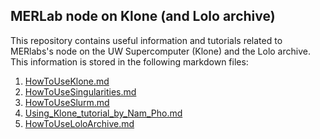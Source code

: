 ## MERLab node on Klone (and Lolo archive)

This repository contains useful information and tutorials related to MERlabs's node on the UW Supercomputer (Klone) and the Lolo archive.
This information is stored in the following markdown files:

1. [HowToUseKlone.md](HowToUseKlone.md)
2. [HowToUseSingularities.md](HowToUseSingularities.md)
3. [HowToUseSlurm.md](https://github.com/merlab-uw/Klone/blob/main/HowToUseSlurm.md)
4. [Using_Klone_tutorial_by_Nam_Pho.md](https://github.com/merlab-uw/Klone/blob/main/Using_Hyak_tutorial_by_Nam_Pho.md)
5. [HowToUseLoloArchive.md](https://github.com/merlab-uw/Klone/blob/main/HowToUseLoloArchive.md)
